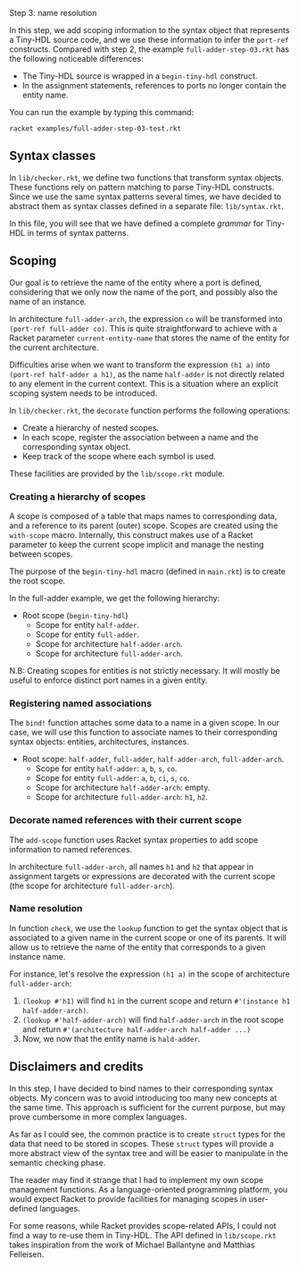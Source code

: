 Step 3: name resolution

In this step, we add scoping information to the syntax object that represents
a Tiny-HDL source code, and we use these information to infer the `port-ref`
constructs.
Compared with step 2, the example `full-adder-step-03.rkt` has the following
noticeable differences:

* The Tiny-HDL source is wrapped in a `begin-tiny-hdl` construct.
* In the assignment statements, references to ports no longer contain the entity name.

You can run the example by typing this command:

```
racket examples/full-adder-step-03-test.rkt
```

## Syntax classes

In `lib/checker.rkt`, we define two functions that transform syntax objects.
These functions rely on pattern matching to parse Tiny-HDL constructs.
Since we use the same syntax patterns several times, we have decided to
abstract them as syntax classes defined in a separate file: `lib/syntax.rkt`.

In this file, you will see that we have defined a complete *grammar* for Tiny-HDL
in terms of syntax patterns.

## Scoping

Our goal is to retrieve the name of the entity where a port is defined,
considering that we only now the name of the port, and possibly also the name of an instance.

In architecture `full-adder-arch`, the expression `co` will be transformed into
`(port-ref full-adder co)`.
This is quite straightforward to achieve with a Racket parameter `current-entity-name`
that stores the name of the entity for the current architecture.

Difficulties arise when we want to transform the expression `(h1 a)` into `(port-ref half-adder a h1)`,
as the name `half-adder` is not directly related to any element in the current context.
This is a situation where an explicit scoping system needs to be introduced.

In `lib/checker.rkt`, the `decorate` function performs the following operations:

* Create a hierarchy of nested scopes.
* In each scope, register the association between a name and the corresponding syntax object.
* Keep track of the scope where each symbol is used.

These facilities are provided by the `lib/scope.rkt` module.

### Creating a hierarchy of scopes

A scope is composed of a table that maps names to corresponding data,
and a reference to its parent (outer) scope.
Scopes are created using the `with-scope` macro.
Internally, this construct makes use of a Racket parameter to keep the current
scope implicit and manage the nesting between scopes.

The purpose of the `begin-tiny-hdl` macro (defined in `main.rkt`) is to create the root scope.

In the full-adder example, we get the following hierarchy:

* Root scope (`begin-tiny-hdl`)
    * Scope for entity `half-adder`.
    * Scope for entity `full-adder`.
    * Scope for architecture `half-adder-arch`.
    * Scope for architecture `full-adder-arch`.

N.B: Creating scopes for entities is not strictly necessary.
It will mostly be useful to enforce distinct port names in a given entity.

### Registering named associations

The `bind!` function attaches some data to a name in a given scope.
In our case, we will use this function to associate names to their
corresponding syntax objects: entities, architectures, instances.

* Root scope: `half-adder`, `full-adder`, `half-adder-arch`, `full-adder-arch`.
    * Scope for entity `half-adder`: `a`, `b`, `s`, `co`.
    * Scope for entity `full-adder`: `a`, `b`, `ci`, `s`, `co`.
    * Scope for architecture `half-adder-arch`: empty.
    * Scope for architecture `full-adder-arch`: `h1`, `h2`.

### Decorate named references with their current scope

The `add-scope` function uses Racket syntax properties to add scope information
to named references.

In architecture `full-adder-arch`, all names `h1` and `h2` that appear in
assignment targets or expressions are decorated with the current scope
(the scope for architecture `full-adder-arch`).

### Name resolution

In function `check`, we use the `lookup` function to get the syntax object
that is associated to a given name in the current scope or one of its parents.
It will allow us to retrieve the name of the entity that corresponds to a given instance name.

For instance, let's resolve the expression `(h1 a)` in the scope of architecture `full-adder-arch`:

1. `(lookup #'h1)` will find `h1` in the current scope and return `#'(instance h1 half-adder-arch)`.
2. `(lookup #'half-adder-arch)` will find `half-adder-arch` in the root scope and return `#'(architecture half-adder-arch half-adder ...)`
3. Now, we now that the entity name is `hald-adder`.

## Disclaimers and credits

In this step, I have decided to bind names to their corresponding syntax objects.
My concern was to avoid introducing too many new concepts at the same time.
This approach is sufficient for the current purpose, but may prove cumbersome in more
complex languages.

As far as I could see, the common practice is to create `struct` types for the
data that need to be stored in scopes.
These `struct` types will provide a more abstract view of the syntax tree and
will be easier to manipulate in the semantic checking phase.

The reader may find it strange that I had to implement my own scope management
functions.
As a language-oriented programming platform, you would expect Racket to provide
facilities for managing scopes in user-defined languages.

For some reasons, while Racket provides scope-related APIs, I could not
find a way to re-use them in Tiny-HDL.
The API defined in `lib/scope.rkt` takes inspiration from the work of
Michael Ballantyne and Matthias Felleisen.
